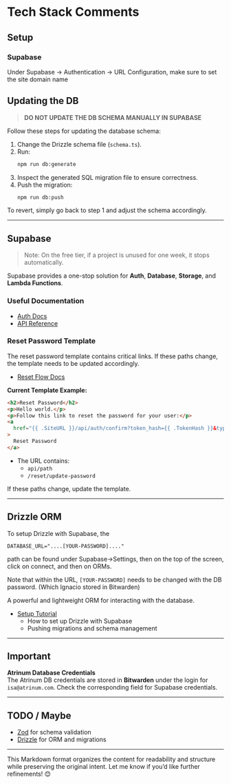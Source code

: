 # Tech Stack Comments

## Setup 

### Supabase

Under Supabase -> Authentication -> URL Configuration, make sure to set
the site domain name

## **Updating the DB**

> **DO NOT UPDATE THE DB SCHEMA MANUALLY IN SUPABASE**

Follow these steps for updating the database schema:

1. Change the Drizzle schema file (`schema.ts`).
2. Run:
   ```bash
   npm run db:generate
   ```
3. Inspect the generated SQL migration file to ensure correctness.
4. Push the migration:
   ```bash
   npm run db:push
   ```

To revert, simply go back to step 1 and adjust the schema accordingly.

---

## **Supabase**

> Note: On the free tier, if a project is unused for one week, it stops automatically.

Supabase provides a one-stop solution for **Auth**, **Database**, **Storage**, and **Lambda Functions**.

### **Useful Documentation**

- [Auth Docs](https://supabase.com/docs/guides/auth/server-side/nextjs)
- [API Reference](https://supabase.com/docs/reference/javascript/typescript-support)

### **Reset Password Template**

The reset password template contains critical links. If these paths change, the template needs to be updated accordingly.

- [Reset Flow Docs](https://supabase.com/docs/guides/auth/passwords?queryGroups=language&language=js&flow=pkce&queryGroups=flow#resetting-a-password)

**Current Template Example:**

```html
<h2>Reset Password</h2>
<p>Hello world.</p>
<p>Follow this link to reset the password for your user:</p>
<a
  href="{{ .SiteURL }}/api/auth/confirm?token_hash={{ .TokenHash }}&type=recovery&next=/reset/update-password"
>
  Reset Password
</a>
```

- The URL contains:
  - `api/path`
  - `/reset/update-password`

If these paths change, update the template.

---

## **Drizzle ORM**

To setup Drizzle with Supabase, the

```
DATABASE_URL="....[YOUR-PASSWORD]...."
```

path can be found under Supabase->Settings, then on the top of the screen, click on connect, and then on ORMs.

Note that within the URL, `[YOUR-PASSWORD]` needs to be changed with the DB password. (Which Ignacio stored in Bitwarden)

A powerful and lightweight ORM for interacting with the database.

- [Setup Tutorial](https://orm.drizzle.team/docs/tutorials/drizzle-with-supabase)
  - How to set up Drizzle with Supabase
  - Pushing migrations and schema management

---

## **Important**

**Atrinum Database Credentials**  
The Atrinum DB credentials are stored in **Bitwarden** under the login for `isa@atrinum.com`. Check the corresponding field for Supabase credentials.

---

## **TODO / Maybe**

- [Zod](https://zod.dev/) for schema validation
- [Drizzle](https://orm.drizzle.team/) for ORM and migrations

---

This Markdown format organizes the content for readability and structure while preserving the original intent. Let me know if you’d like further refinements! 😊
